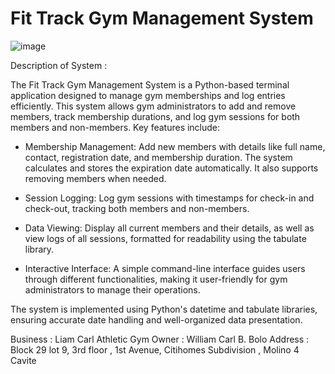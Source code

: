 # Fit Track Gym Management System

![image](https://github.com/andreikennethmoreno/Gym_Track/assets/124364969/93545634-cfec-4904-ad6f-a21c649809e4)


Description of System : 

The  Fit Track Gym Management System  is a Python-based terminal application designed to manage gym memberships and log entries efficiently. This system allows gym administrators to add and remove members, track membership durations, and log gym sessions for both members and non-members. Key features include:

- Membership Management: Add new members with details like full name, contact, registration date, and membership duration. The system calculates and stores the expiration date automatically. It also supports removing members when needed.


- Session Logging: Log gym sessions with timestamps for check-in and check-out, tracking both members and non-members.


- Data Viewing: Display all current members and their details, as well as view logs of all sessions, formatted for readability using the tabulate library.


- Interactive Interface: A simple command-line interface guides users through different functionalities, making it user-friendly for gym administrators to manage their operations.


The system is implemented using Python's datetime and tabulate libraries, ensuring accurate date handling and well-organized data presentation.

Business : Liam Carl Athletic Gym
Owner : William Carl B. Bolo
Address : Block 29 lot 9, 3rd floor , 1st Avenue, Citihomes Subdivision , Molino 4 Cavite
